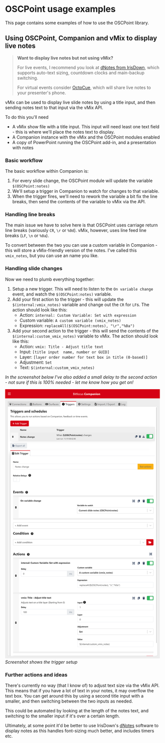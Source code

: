 # OSCPoint usage examples

This page contains some examples of how to use the OSCPoint library.

## Using OSCPoint, Companion and vMix to display live notes

> **Want to display live notes but not using vMix?**
> 
> For live events, I recommend you look at [dNotes from IrisDown](https://www.irisdown.co.uk/), which supports auto-text sizing, countdown clocks and main-backup switching.
> 
> For virtual events consider [OctoCue](https://octocue.com), which will share live notes to your presenter's phone.

vMix can be used to display live slide notes by using a title input, and then sending notes text to that input via the vMix API.

To do this you'll need 

- A vMix show file with a title input. This input will need least one text field - this is where we'll place the notes text to display.
- A Companion instance with the vMix and the OSCPoint modules enabled
- A copy of PowerPoint running the OSCPoint add-in, and a presentation with notes

### Basic workflow

The basic workflow within Companion is:

1. For every slide change, the OSCPoint module will update the variable `$(OSCPoint:notes)`
2. We'll setup a trigger in Companion to watch for changes to that variable.
3. When the trigger fires, we'll need to rework the variable a bit fix the line breaks, then send the contents of the variable to vMix via the API.

### Handling line breaks

The main issue we have to solve here is that OSCPoint uses carriage return line breaks (variously `CR`, `\r` or `%0d`). vMix, however, uses line feed line breaks (`LF`, `\n` or `%0a`).

To convert between the two you can use a custom variable in Companion - this will store a vMix-friendly version of the notes. I've called this `vmix_notes`, but you can use an name you like.

### Handling slide changes

Now we need to plumb everything together:

1. Setup a new trigger. This will need to listen to the `On variable change` event, and watch the `$(OSCPoint:notes)` variable.
2. Add your first action to the trigger - this will update the `$(internal:vmix_notes)` variable and change out the `CR` for `LF`s. The action should look like this:  
   - Action: `internal: Custom Variable: Set with expression`
   - Custom variable: `A custom variable (vmix_notes)`
   - Expression: `replaceAll($(OSCPoint:notes), "\r","%0a")`
3. Add your second action to the trigger - this will send the contents of the `$(internal:custom_vmix_notes)` variable to vMix. The action should look like this:
   - Action: `vmix: Title - Adjust title text`
   - Input: `[title input  name, number or GUID]`
   - Layer: `[layer order number for text box in title (0-based)]`
   - Adjustment: `Set`
   - Text: `$(internal:custom_vmix_notes)`

*In the screenshot below I've also added a small delay to the second action - not sure if this is 100% needed - let me know how you get on!*

![Companion trigger setup](./assets/notes_trigger.png)
_Screenshot shows the trigger setup_

### Further actions and ideas

There's currently no way (that I know of) to adjust text size via the vMix API. This means that if you have a lot of text in your notes, it may overflow the text box. You can get around this by using a second title input with a smaller, and then switching between the two inputs as needed.

This could be automated by looking at the length of the notes text, and switching to the smaller input if it's over a certain length.

Ultimately, at some point it'd be better to use IrisDown's [dNotes](https://www.irisdown.co.uk/) software to display notes as this handles font-sizing much better, and includes timers etc. 